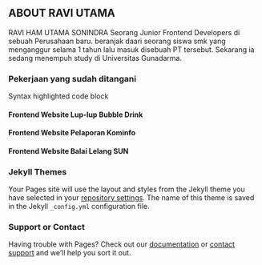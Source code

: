 ## ABOUT RAVI UTAMA

RAVI HAM UTAMA SONINDRA Seorang Junior Frontend Developers di sebuah Perusahaan baru. beranjak daari seorang siswa smk yang menganggur selama 1 tahun lalu masuk disebuah PT tersebut. Sekarang ia sedang menempuh study di Universitas Gunadarma.

### Pekerjaan yang sudah ditangani
Syntax highlighted code block

#### Frontend Website Lup-lup Bubble Drink
#### Frontend Website Pelaporan Kominfo
#### Frontend Website Balai Lelang SUN

### Jekyll Themes

Your Pages site will use the layout and styles from the Jekyll theme you have selected in your [repository settings](https://github.com/raviutama/rapss123/settings/pages). The name of this theme is saved in the Jekyll `_config.yml` configuration file.

### Support or Contact

Having trouble with Pages? Check out our [documentation](https://docs.github.com/categories/github-pages-basics/) or [contact support](https://support.github.com/contact) and we’ll help you sort it out.
